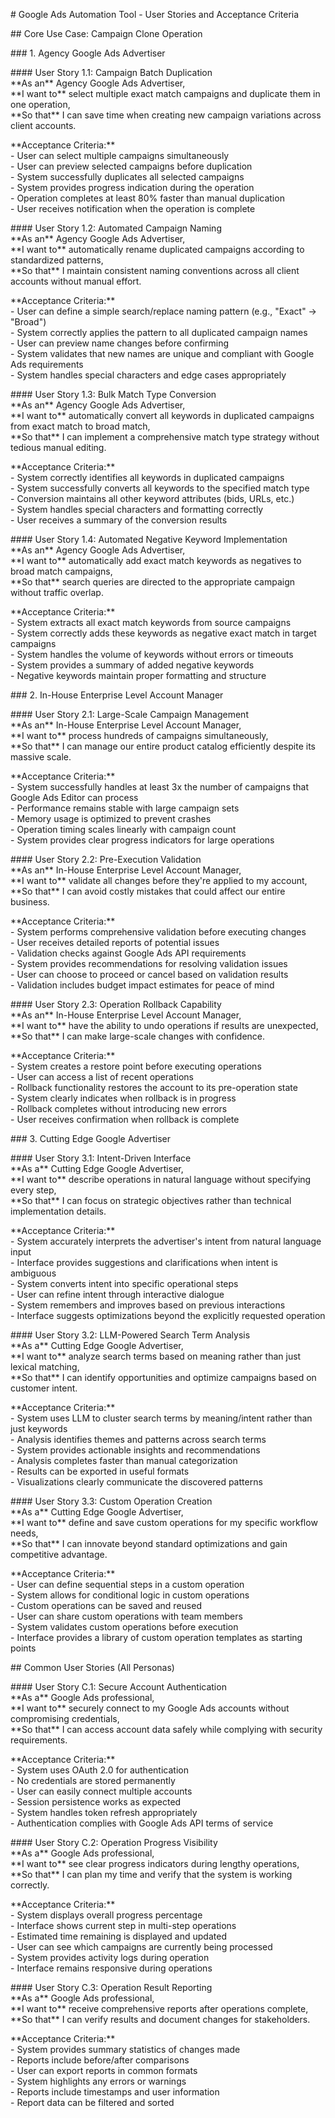 \# Google Ads Automation Tool \- User Stories and Acceptance Criteria

\#\# Core Use Case: Campaign Clone Operation

\#\#\# 1\. Agency Google Ads Advertiser

\#\#\#\# User Story 1.1: Campaign Batch Duplication  
\*\*As an\*\* Agency Google Ads Advertiser,    
\*\*I want to\*\* select multiple exact match campaigns and duplicate them in one operation,    
\*\*So that\*\* I can save time when creating new campaign variations across client accounts.

\*\*Acceptance Criteria:\*\*  
\- User can select multiple campaigns simultaneously  
\- User can preview selected campaigns before duplication  
\- System successfully duplicates all selected campaigns  
\- System provides progress indication during the operation  
\- Operation completes at least 80% faster than manual duplication  
\- User receives notification when the operation is complete

\#\#\#\# User Story 1.2: Automated Campaign Naming  
\*\*As an\*\* Agency Google Ads Advertiser,    
\*\*I want to\*\* automatically rename duplicated campaigns according to standardized patterns,    
\*\*So that\*\* I maintain consistent naming conventions across all client accounts without manual effort.

\*\*Acceptance Criteria:\*\*  
\- User can define a simple search/replace naming pattern (e.g., "Exact" → "Broad")  
\- System correctly applies the pattern to all duplicated campaign names  
\- User can preview name changes before confirming  
\- System validates that new names are unique and compliant with Google Ads requirements  
\- System handles special characters and edge cases appropriately

\#\#\#\# User Story 1.3: Bulk Match Type Conversion  
\*\*As an\*\* Agency Google Ads Advertiser,    
\*\*I want to\*\* automatically convert all keywords in duplicated campaigns from exact match to broad match,    
\*\*So that\*\* I can implement a comprehensive match type strategy without tedious manual editing.

\*\*Acceptance Criteria:\*\*  
\- System correctly identifies all keywords in duplicated campaigns  
\- System successfully converts all keywords to the specified match type  
\- Conversion maintains all other keyword attributes (bids, URLs, etc.)  
\- System handles special characters and formatting correctly  
\- User receives a summary of the conversion results

\#\#\#\# User Story 1.4: Automated Negative Keyword Implementation  
\*\*As an\*\* Agency Google Ads Advertiser,    
\*\*I want to\*\* automatically add exact match keywords as negatives to broad match campaigns,    
\*\*So that\*\* search queries are directed to the appropriate campaign without traffic overlap.

\*\*Acceptance Criteria:\*\*  
\- System extracts all exact match keywords from source campaigns  
\- System correctly adds these keywords as negative exact match in target campaigns  
\- System handles the volume of keywords without errors or timeouts  
\- System provides a summary of added negative keywords  
\- Negative keywords maintain proper formatting and structure

\#\#\# 2\. In-House Enterprise Level Account Manager

\#\#\#\# User Story 2.1: Large-Scale Campaign Management  
\*\*As an\*\* In-House Enterprise Level Account Manager,    
\*\*I want to\*\* process hundreds of campaigns simultaneously,    
\*\*So that\*\* I can manage our entire product catalog efficiently despite its massive scale.

\*\*Acceptance Criteria:\*\*  
\- System successfully handles at least 3x the number of campaigns that Google Ads Editor can process  
\- Performance remains stable with large campaign sets  
\- Memory usage is optimized to prevent crashes  
\- Operation timing scales linearly with campaign count  
\- System provides clear progress indicators for large operations

\#\#\#\# User Story 2.2: Pre-Execution Validation  
\*\*As an\*\* In-House Enterprise Level Account Manager,    
\*\*I want to\*\* validate all changes before they're applied to my account,    
\*\*So that\*\* I can avoid costly mistakes that could affect our entire business.

\*\*Acceptance Criteria:\*\*  
\- System performs comprehensive validation before executing changes  
\- User receives detailed reports of potential issues  
\- Validation checks against Google Ads API requirements  
\- System provides recommendations for resolving validation issues  
\- User can choose to proceed or cancel based on validation results  
\- Validation includes budget impact estimates for peace of mind

\#\#\#\# User Story 2.3: Operation Rollback Capability  
\*\*As an\*\* In-House Enterprise Level Account Manager,    
\*\*I want to\*\* have the ability to undo operations if results are unexpected,    
\*\*So that\*\* I can make large-scale changes with confidence.

\*\*Acceptance Criteria:\*\*  
\- System creates a restore point before executing operations  
\- User can access a list of recent operations  
\- Rollback functionality restores the account to its pre-operation state  
\- System clearly indicates when rollback is in progress  
\- Rollback completes without introducing new errors  
\- User receives confirmation when rollback is complete

\#\#\# 3\. Cutting Edge Google Advertiser

\#\#\#\# User Story 3.1: Intent-Driven Interface  
\*\*As a\*\* Cutting Edge Google Advertiser,    
\*\*I want to\*\* describe operations in natural language without specifying every step,    
\*\*So that\*\* I can focus on strategic objectives rather than technical implementation details.

\*\*Acceptance Criteria:\*\*  
\- System accurately interprets the advertiser's intent from natural language input  
\- Interface provides suggestions and clarifications when intent is ambiguous  
\- System converts intent into specific operational steps  
\- User can refine intent through interactive dialogue  
\- System remembers and improves based on previous interactions  
\- Interface suggests optimizations beyond the explicitly requested operation

\#\#\#\# User Story 3.2: LLM-Powered Search Term Analysis  
\*\*As a\*\* Cutting Edge Google Advertiser,    
\*\*I want to\*\* analyze search terms based on meaning rather than just lexical matching,    
\*\*So that\*\* I can identify opportunities and optimize campaigns based on customer intent.

\*\*Acceptance Criteria:\*\*  
\- System uses LLM to cluster search terms by meaning/intent rather than just keywords  
\- Analysis identifies themes and patterns across search terms  
\- System provides actionable insights and recommendations  
\- Analysis completes faster than manual categorization  
\- Results can be exported in useful formats  
\- Visualizations clearly communicate the discovered patterns

\#\#\#\# User Story 3.3: Custom Operation Creation  
\*\*As a\*\* Cutting Edge Google Advertiser,    
\*\*I want to\*\* define and save custom operations for my specific workflow needs,    
\*\*So that\*\* I can innovate beyond standard optimizations and gain competitive advantage.

\*\*Acceptance Criteria:\*\*  
\- User can define sequential steps in a custom operation  
\- System allows for conditional logic in custom operations  
\- Custom operations can be saved and reused  
\- User can share custom operations with team members  
\- System validates custom operations before execution  
\- Interface provides a library of custom operation templates as starting points

\#\# Common User Stories (All Personas)

\#\#\#\# User Story C.1: Secure Account Authentication  
\*\*As a\*\* Google Ads professional,    
\*\*I want to\*\* securely connect to my Google Ads accounts without compromising credentials,    
\*\*So that\*\* I can access account data safely while complying with security requirements.

\*\*Acceptance Criteria:\*\*  
\- System uses OAuth 2.0 for authentication  
\- No credentials are stored permanently  
\- User can easily connect multiple accounts  
\- Session persistence works as expected  
\- System handles token refresh appropriately  
\- Authentication complies with Google Ads API terms of service

\#\#\#\# User Story C.2: Operation Progress Visibility  
\*\*As a\*\* Google Ads professional,    
\*\*I want to\*\* see clear progress indicators during lengthy operations,    
\*\*So that\*\* I can plan my time and verify that the system is working correctly.

\*\*Acceptance Criteria:\*\*  
\- System displays overall progress percentage  
\- Interface shows current step in multi-step operations  
\- Estimated time remaining is displayed and updated  
\- User can see which campaigns are currently being processed  
\- System provides activity logs during operation  
\- Interface remains responsive during operations

\#\#\#\# User Story C.3: Operation Result Reporting  
\*\*As a\*\* Google Ads professional,    
\*\*I want to\*\* receive comprehensive reports after operations complete,    
\*\*So that\*\* I can verify results and document changes for stakeholders.

\*\*Acceptance Criteria:\*\*  
\- System provides summary statistics of changes made  
\- Reports include before/after comparisons  
\- User can export reports in common formats  
\- System highlights any errors or warnings  
\- Reports include timestamps and user information  
\- Report data can be filtered and sorted